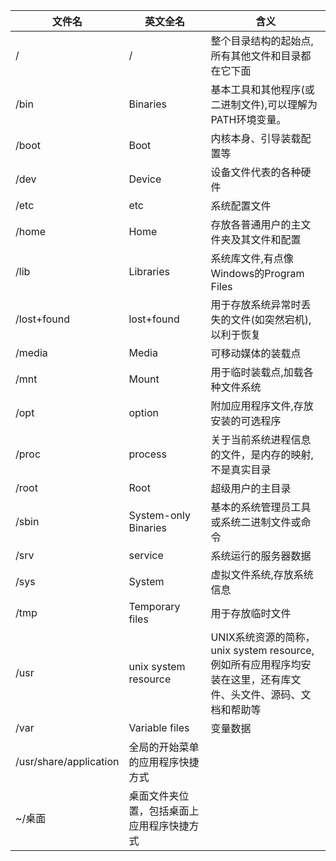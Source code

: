 |文件名|英文全名|     含义       |
|-----|-------|---------------|
|/   |/|整个目录结构的起始点,所有其他文件和目录都在它下面|
|/bin|Binaries|基本工具和其他程序(或二进制文件),可以理解为PATH环境变量。|
|/boot|Boot|内核本身、引导装载配置等|
|/dev|Device|设备文件代表的各种硬件|
|/etc|etc|系统配置文件|
|/home|Home|存放各普通用户的主文件夹及其文件和配置|
|/lib|Libraries|系统库文件,有点像Windows的Program Files|
|/lost+found|lost+found|用于存放系统异常时丢失的文件(如突然宕机),以利于恢复|
|/media|Media|可移动媒体的装载点|
|/mnt|Mount|用于临时装载点,加载各种文件系统|
|/opt|option|附加应用程序文件,存放安装的可选程序|
|/proc|process|关于当前系统进程信息的文件，是内存的映射,不是真实目录|
|/root|Root|超级用户的主目录|
|/sbin|System-only Binaries|基本的系统管理员工具或系统二进制文件或命令|
|/srv|service|系统运行的服务器数据|
|/sys|System|虚拟文件系统,存放系统信息|
|/tmp|Temporary files|用于存放临时文件|
|/usr|unix system resource|UNIX系统资源的简称，unix system resource,例如所有应用程序均安装在这里，还有库文件、头文件、源码、文档和帮助等|
|/var|Variable files|变量数据|
|/usr/share/application|全局的开始菜单的应用程序快捷方式|
|~/桌面|桌面文件夹位置，包括桌面上应用程序快捷方式|
